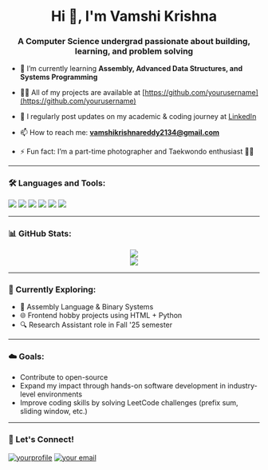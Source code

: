 <h1 align="center">Hi 👋, I'm Vamshi Krishna</h1>
<h3 align="center">A Computer Science undergrad passionate about building, learning, and problem solving</h3>

- 🌱 I’m currently learning **Assembly, Advanced Data Structures, and Systems Programming**

- 👨‍💻 All of my projects are available at [https://github.com/yourusername](https://github.com/yourusername)

- 📝 I regularly post updates on my academic & coding journey at [LinkedIn](https://www.linkedin.com/in/vamshi-krishna-reddy-daggula-3269942b8/)

- 📫 How to reach me: **vamshikrishnareddy2134@gmail.com**

- ⚡ Fun fact: I’m a part-time photographer and Taekwondo enthusiast 🥋📸

---

### 🛠️ Languages and Tools:
<p align="left">
  <img src="https://img.shields.io/badge/C++-00599C?style=flat&logo=c%2B%2B&logoColor=white" />
  <img src="https://img.shields.io/badge/Python-3776AB?style=flat&logo=python&logoColor=white" />
  <img src="https://img.shields.io/badge/MySQL-4479A1?style=flat&logo=mysql&logoColor=white" />
  <img src="https://img.shields.io/badge/HTML5-E34F26?style=flat&logo=html5&logoColor=white" />
  <img src="https://img.shields.io/badge/Tkinter-FF6F61?style=flat&logo=python&logoColor=white" />
  <img src="https://img.shields.io/badge/VSCode-007ACC?style=flat&logo=visual-studio-code&logoColor=white" />
</p>

---

### 📊 GitHub Stats:
<p align="center">
  <img src="https://github-readme-stats.vercel.app/api?username=VamshiKrishna010&show_icons=true&theme=tokyonight" />
  <br/>
  <img src="https://github-readme-streak-stats.herokuapp.com?user=VamshiKrishna010&theme=tokyonight&hide_border=false" />
</p>

---

### 🧠 Currently Exploring:
- 🔲 Assembly Language & Binary Systems
- 🌐 Frontend hobby projects using HTML + Python
- 🔍 Research Assistant role in Fall '25 semester

---

### ☁️ Goals:
- Contribute to open-source
- Expand my impact through hands-on software development in industry-level environments
- Improve coding skills by solving LeetCode challenges (prefix sum, sliding window, etc.)

---

### 🎯 Let's Connect!
<p align="left">
  <a href="https://linkedin.com/in/yourprofile" target="blank"><img align="center" src="https://img.shields.io/badge/LinkedIn-blue?style=flat&logo=linkedin" alt="yourprofile" /></a>
  <a href="mailto:your.email@example.com" target="blank"><img align="center" src="https://img.shields.io/badge/Gmail-red?style=flat&logo=gmail" alt="your email" /></a>
</p>

<!--
**VamshiKrishna010/VamshiKrishna010** is a ✨ _special_ ✨ repository because its `README.md` (this file) appears on your GitHub profile.

Here are some ideas to get you started:

- 🔭 I’m currently working on ...
- 🌱 I’m currently learning ...
- 👯 I’m looking to collaborate on ...
- 🤔 I’m looking for help with ...
- 💬 Ask me about ...
- 📫 How to reach me: ...
- 😄 Pronouns: ...
- ⚡ Fun fact: ...
-->
